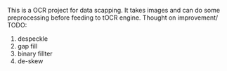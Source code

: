 This is a OCR project for data scapping. It takes images and can do some preprocessing before feeding to tOCR engine.
Thought on improvement/ TODO:

1. despeckle
2. gap fill
3. binary fillter
4. de-skew

